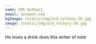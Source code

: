 ```yaml
---
name: CMS Author1
email: ann@ann.com
bgImage: /static/img/old_rectory-18.jpg
image: /static/img/old_rectory-18.jpg
---
```

He loves a drink does this writer of note